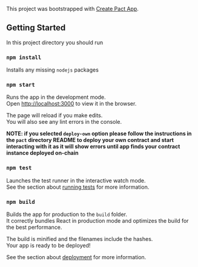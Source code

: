 This project was bootstrapped with [Create Pact App](https://github.com/kadena-io/create-pact-app).

## Getting Started

In this project directory you should run

### `npm install`

Installs any missing `nodejs` packages

### `npm start`

Runs the app in the development mode.<br />
Open [http://localhost:3000](http://localhost:3000) to view it in the browser.

The page will reload if you make edits.<br />
You will also see any lint errors in the console.

**NOTE: if you selected `deploy-own` option please follow the instructions in the `pact` directory README to deploy your own contract and start interacting with it as it will show errors until app finds your contract instance deployed on-chain**

### `npm test`

Launches the test runner in the interactive watch mode.<br />
See the section about [running tests](https://facebook.github.io/create-react-app/docs/running-tests) for more information.

### `npm build`

Builds the app for production to the `build` folder.<br />
It correctly bundles React in production mode and optimizes the build for the best performance.

The build is minified and the filenames include the hashes.<br />
Your app is ready to be deployed!

See the section about [deployment](https://facebook.github.io/create-react-app/docs/deployment) for more information.
